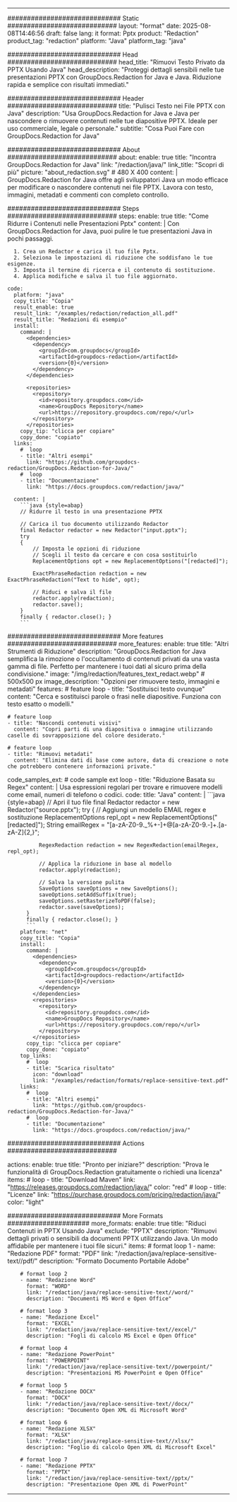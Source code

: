 
---
############################# Static ############################
layout: "format"
date:  2025-08-08T14:46:56
draft: false
lang: it
format: Pptx
product: "Redaction"
product_tag: "redaction"
platform: "Java"
platform_tag: "java"

############################# Head ############################
head_title: "Rimuovi Testo Privato da PPTX Usando Java"
head_description: "Proteggi dettagli sensibili nelle tue presentazioni PPTX con GroupDocs.Redaction for Java e Java. Riduzione rapida e semplice con risultati immediati."

############################# Header ############################
title: "Pulisci Testo nei File PPTX con Java" 
description: "Usa GroupDocs.Redaction for Java e Java per nascondere o rimuovere contenuti nelle tue diapositive PPTX. Ideale per uso commerciale, legale o personale."
subtitle: "Cosa Puoi Fare con GroupDocs.Redaction for Java" 

############################# About ############################
about:
    enable: true
    title: "Incontra GroupDocs.Redaction for Java"
    link: "/redaction/java/"
    link_title: "Scopri di più"
    picture: "about_redaction.svg" # 480 X 400
    content: |
       GroupDocs.Redaction for Java offre agli sviluppatori Java un modo efficace per modificare o nascondere contenuti nei file PPTX. Lavora con testo, immagini, metadati e commenti con completo controllo.

############################# Steps ############################
steps:
    enable: true
    title: "Come Ridurre i Contenuti nelle Presentazioni Pptx"
    content: |
      Con GroupDocs.Redaction for Java, puoi pulire le tue presentazioni Java in pochi passaggi.
      
      1. Crea un Redactor e carica il tuo file Pptx.
      2. Seleziona le impostazioni di riduzione che soddisfano le tue esigenze.
      3. Imposta il termine di ricerca e il contenuto di sostituzione.
      4. Applica modifiche e salva il tuo file aggiornato.
   
    code:
      platform: "java"
      copy_title: "Copia"
      result_enable: true
      result_link: "/examples/redaction/redaction_all.pdf"
      result_title: "Redazioni di esempio"
      install:
        command: |
          <dependencies>
            <dependency>
              <groupId>com.groupdocs</groupId>
              <artifactId>groupdocs-redaction</artifactId>
              <version>{0}</version>
            </dependency>
          </dependencies>

          <repositories>
            <repository>
              <id>repository.groupdocs.com</id>
              <name>GroupDocs Repository</name>
              <url>https://repository.groupdocs.com/repo/</url>
            </repository>
          </repositories>
        copy_tip: "clicca per copiare"
        copy_done: "copiato"
      links:
        #  loop
        - title: "Altri esempi"
          link: "https://github.com/groupdocs-redaction/GroupDocs.Redaction-for-Java/"
        #  loop
        - title: "Documentazione"
          link: "https://docs.groupdocs.com/redaction/java/"
          
      content: |
        ```java {style=abap}
        // Ridurre il testo in una presentazione PPTX

        // Carica il tuo documento utilizzando Redactor
        final Redactor redactor = new Redactor("input.pptx");
        try
        {
            // Imposta le opzioni di riduzione
            // Scegli il testo da cercare e con cosa sostituirlo
            ReplacementOptions opt = new ReplacementOptions("[redacted]");
            
            ExactPhraseRedaction redaction = new ExactPhraseRedaction("Text to hide", opt);

            // Riduci e salva il file
            redactor.apply(redaction);
            redactor.save();
        }
        finally { redactor.close(); }
        ```            


############################# More features ############################
more_features:
  enable: true
  title: "Altri Strumenti di Riduzione"
  description: "GroupDocs.Redaction for Java semplifica la rimozione o l'occultamento di contenuti privati da una vasta gamma di file. Perfetto per mantenere i tuoi dati al sicuro prima della condivisione."
  image: "/img/redaction/features_text_redact.webp" # 500x500 px
  image_description: "Opzioni per rimuovere testo, immagini e metadati"
  features:
    # feature loop
    - title: "Sostituisci testo ovunque"
      content: "Cerca e sostituisci parole o frasi nelle diapositive. Funziona con testo esatto o modelli."

    # feature loop
    - title: "Nascondi contenuti visivi"
      content: "Copri parti di una diapositiva o immagine utilizzando caselle di sovrapposizione del colore desiderato."

    # feature loop
    - title: "Rimuovi metadati"
      content: "Elimina dati di base come autore, data di creazione o note che potrebbero contenere informazioni private."
      
  code_samples_ext:
    # code sample ext loop
    - title: "Riduzione Basata su Regex"
      content: |
        Usa espressioni regolari per trovare e rimuovere modelli come email, numeri di telefono o codici.
      code:
        title: "Java"
        content: |
          ```java {style=abap}
          //  Apri il tuo file
          final Redactor redactor = new Redactor("source.pptx");
          try
          {
              // Aggiungi un modello EMAIL regex e sostituzione
              ReplacementOptions repl_opt = new ReplacementOptions("[redacted]");
              String emailRegex = "[a-zA-Z0-9._%+-]+@[a-zA-Z0-9.-]+\.[a-zA-Z]{2,}";

              RegexRedaction redaction = new RegexRedaction(emailRegex, repl_opt);
              
              // Applica la riduzione in base al modello
              redactor.apply(redaction);

              // Salva la versione pulita
              SaveOptions saveOptions = new SaveOptions();
              saveOptions.setAddSuffix(true);
              saveOptions.setRasterizeToPDF(false);
              redactor.save(saveOptions);
          }
          finally { redactor.close(); }
          ```
        platform: "net"
        copy_title: "Copia"
        install:
          command: |
            <dependencies>
              <dependency>
                <groupId>com.groupdocs</groupId>
                <artifactId>groupdocs-redaction</artifactId>
                <version>{0}</version>
              </dependency>
            </dependencies>
            <repositories>
              <repository>
                <id>repository.groupdocs.com</id>
                <name>GroupDocs Repository</name>
                <url>https://repository.groupdocs.com/repo/</url>
              </repository>
            </repositories>
          copy_tip: "clicca per copiare"
          copy_done: "copiato"
        top_links:
          #  loop
          - title: "Scarica risultato"
            icon: "download"
            link: "/examples/redaction/formats/replace-sensitive-text.pdf"
        links:
          #  loop
          - title: "Altri esempi"
            link: "https://github.com/groupdocs-redaction/GroupDocs.Redaction-for-Java/"
          #  loop
          - title: "Documentazione"
            link: "https://docs.groupdocs.com/redaction/java/"


############################# Actions ############################

actions:
  enable: true
  title: "Pronto per iniziare?"
  description: "Prova le funzionalità di GroupDocs.Redaction gratuitamente o richiedi una licenza"
  items:
    #  loop
    - title: "Download Maven"
      link: "https://releases.groupdocs.com/redaction/java/"
      color: "red"
        #  loop
    - title: "Licenze"
      link: "https://purchase.groupdocs.com/pricing/redaction/java/"
      color: "light"


############################# More Formats #####################
more_formats:
    enable: true
    title: "Riduci Contenuti in PPTX Usando Java"
    exclude: "PPTX"
    description: "Rimuovi dettagli privati o sensibili da documenti PPTX utilizzando Java. Un modo affidabile per mantenere i tuoi file sicuri."
    items: 
        # format loop 1
        - name: "Redazione PDF"
          format: "PDF"
          link: "/redaction/java/replace-sensitive-text//pdf/"
          description: "Formato Documento Portabile Adobe"

        # format loop 2
        - name: "Redazione Word"
          format: "WORD"
          link: "/redaction/java/replace-sensitive-text//word/"
          description: "Documenti MS Word e Open Office"
          
        # format loop 3
        - name: "Redazione Excel"
          format: "EXCEL"
          link: "/redaction/java/replace-sensitive-text//excel/"
          description: "Fogli di calcolo MS Excel e Open Office"

        # format loop 4
        - name: "Redazione PowerPoint"
          format: "POWERPOINT"
          link: "/redaction/java/replace-sensitive-text//powerpoint/"
          description: "Presentazioni MS PowerPoint e Open Office"

        # format loop 5
        - name: "Redazione DOCX"
          format: "DOCX"
          link: "/redaction/java/replace-sensitive-text//docx/"
          description: "Documento Open XML di Microsoft Word"
          
        # format loop 6
        - name: "Redazione XLSX"
          format: "XLSX"
          link: "/redaction/java/replace-sensitive-text//xlsx/"
          description: "Foglio di calcolo Open XML di Microsoft Excel"
          
        # format loop 7
        - name: "Redazione PPTX"
          format: "PPTX"
          link: "/redaction/java/replace-sensitive-text//pptx/"
          description: "Presentazione Open XML di PowerPoint"


---